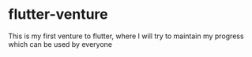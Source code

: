 # flutter-venture
This is my first venture to flutter, where I will try to maintain my progress which can be used by everyone
